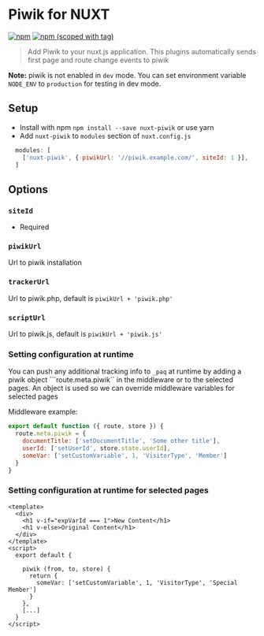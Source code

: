 # Piwik for NUXT
[![npm](https://img.shields.io/npm/dt/nuxt-piwik.svg?style=flat-square)](https://www.npmjs.com/package/nuxt-piwik)
[![npm (scoped with tag)](https://img.shields.io/npm/v/nuxt-piwik/latest.svg?style=flat-square)](https://www.npmjs.com/package/nuxt-piwik)

> Add Piwik to your nuxt.js application.
This plugins automatically sends first page and route change events to piwik

**Note:** piwik is not enabled in `dev` mode.
You can set environment variable `NODE_ENV` to `production` for testing in dev mode. 

## Setup
- Install with npm `npm install --save nuxt-piwik` or use yarn
- Add `nuxt-piwik` to `modules` section of `nuxt.config.js`
```js
  modules: [
    ['nuxt-piwik', { piwikUrl: '//piwik.example.com/', siteId: 1 }],
  ]
````

## Options

### `siteId`
- Required

### `piwikUrl`

Url to piwik installation

### `trackerUrl`

Url to piwik.php, default is `piwikUrl + 'piwik.php'`

### `scriptUrl`

Url to piwik.js, default is `piwikUrl + 'piwik.js'`

### Setting configuration at runtime
You can push any additional tracking info to `_paq` at runtime by adding a piwik 
object ```route.meta.piwik`` in the middleware or to the selected pages. An object
is used so we can override middleware variables for selected pages

Middleware example:
```javascript
export default function ({ route, store }) {
  route.meta.piwik = {
    documentTitle: ['setDocumentTitle', 'Some other title'],
    userId: ['setUserId', store.state.userId],
    someVar: ['setCustomVariable', 1, 'VisitorType', 'Member']
  }
}

```

### Setting configuration at runtime for selected pages
```
<template>
  <div>
    <h1 v-if="expVarId === 1">New Content</h1>
    <h1 v-else>Original Content</h1>
  </div>
</template>
<script>
  export default {

    piwik (from, to, store) {
      return {
        someVar: ['setCustomVariable', 1, 'VisitorType', 'Special Member']
      }
    },
    [...]
  }
</script>
``` 
